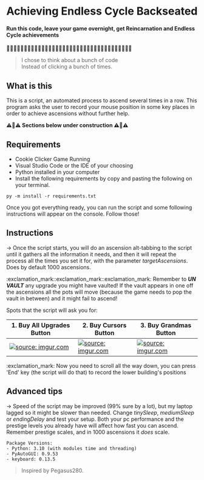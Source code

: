 # Achieving Endless Cycle Backseated
#### Run this code, leave your game overnight, get Reincarnation and Endless Cycle achievements

:cookie::cookie::cookie::cookie::cookie::cookie::cookie::cookie::cookie::cookie::cookie::cookie::cookie::cookie::cookie::cookie::cookie::cookie::cookie::cookie::cookie::cookie::cookie::cookie::cookie::cookie::cookie::cookie::cookie::cookie::cookie::cookie::cookie::cookie::cookie::cookie:

> I chose to think about a bunch of code   
> Instead of clicking a bunch of times.  
## What is this

This is a script, an automated process to ascend several times in a row. This program asks the user to record your mouse position in some key places in order to achieve ascensions without further help.

__**:warning::construction::warning: Sections below under construction :warning::construction::warning:**__
## Requirements

- Cookie Clicker Game Running
- Visual Studio Code or the IDE of your choosing
- Python installed in your computer
- Install the following requirements by copy and pasting the following on your terminal.
````
py -m install -r requirements.txt
````
Once you got everything ready, you can run the script and some following instructions will appear on the console. Follow those!
## Instructions

\-> Once the script starts, you will do an ascension alt-tabbing to the script until it gathers all the information it needs, and then it will repeat the process all the times you set it for, with the parameter _targetAscensions_. Does by default 1000 ascensions.

:exclamation_mark::exclamation_mark::exclamation_mark: Remember to _**UN VAULT**_ any upgrade you might have vaulted! If the vault appears in one off the ascensions all the pots will move (because the game needs to pop the vault in between) and it might fail to ascend!

Spots that the script will ask you for:

| 1. Buy All Upgrades Button | 2. Buy Cursors Button  | 3. Buy Grandmas Button
| ------------- | ------------- | ------------- |
| <a href="https://imgur.com/qzpUl6i"><img src="https://i.imgur.com/qzpUl6i.jpg" title="source: imgur.com" /></a> | <a href="https://imgur.com/xGTRaww"><img src="https://i.imgur.com/xGTRaww.jpg?1" title="source: imgur.com" /></a> | <a href="https://imgur.com/2LwE58Q"><img src="https://i.imgur.com/2LwE58Q.jpg?1" title="source: imgur.com" /></a> |
 
:exclamation_mark: Now you need to scroll all the way down, you can press 'End' key (the script will do that) to record the lower building's positions

## Advanced tips

\-> Speed of the script may be improved (99% sure by a lot), but my laptop lagged so it might be slower than needed. Change _tinySleep_, _mediumSleep_ or _endingDelay_ and test your setup. Both your pc performance and the prestige levels you already have will affect how fast you can ascend. Remember prestige scales, and in 1000 ascensions it _does_ scale.

````
Package Versions:
- Python: 3.10 (with modules time and threading)
- PyAutoGUI: 0.9.53
- keyboard: 0.13.5
````

> Inspired by Pegasus280.

